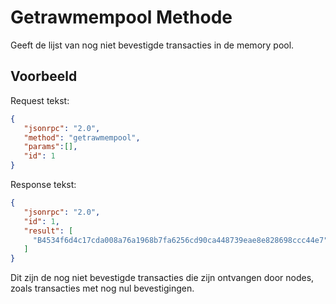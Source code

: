 # Getrawmempool Methode

Geeft de lijst van nog niet bevestigde transacties in de memory pool.

## Voorbeeld

Request tekst:

```json
{
   "jsonrpc": "2.0",
   "method": "getrawmempool",
   "params":[],
   "id": 1
}
```

Response tekst:

```json
{
   "jsonrpc": "2.0",
   "id": 1,
   "result": [
     "B4534f6d4c17cda008a76a1968b7fa6256cd90ca448739eae8e828698ccc44e7"
   ]
}
```

Dit zijn de nog niet bevestigde transacties die zijn ontvangen door nodes, zoals transacties met nog nul bevestigingen.
